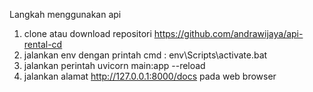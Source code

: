 Langkah menggunakan api

1. clone atau download repositori https://github.com/andrawijaya/api-rental-cd
2. jalankan env dengan printah cmd : env\Scripts\activate.bat
3. jalankan perintah uvicorn main:app --reload
4. jalankan alamat http://127.0.0.1:8000/docs pada web browser
